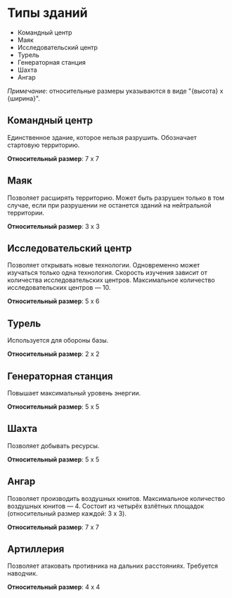 # Типы зданий

- Командный центр
- Маяк
- Исследовательский центр
- Турель
- Генераторная станция
- Шахта
- Ангар

*Примечание*: относительные размеры указываются в виде "{высота} x {ширина}".

## Командный центр

Единственное здание, которое нельзя разрушить. Обозначает стартовую территорию.

**Относительный размер**: 7 x 7

## Маяк

Позволяет расширять территорию.
Может быть разрушен только в том случае, если при разрушении не останется
зданий на нейтральной территории.

**Относительный размер**: 3 x 3

## Исследовательский центр

Позволяет открывать новые технологии.
Одновременно может изучаться только одна технология.
Скорость изучения зависит от количества исследовательских центров.
Максимальное количество исследовательских центров &mdash; 10.

**Относительный размер**: 5 x 6

## Турель

Используется для обороны базы.

**Относительный размер**: 2 x 2

## Генераторная станция

Повышает максимальный уровень энергии.

**Относительный размер**: 5 x 5

## Шахта

Позволяет добывать ресурсы.

**Относительный размер**: 5 x 5

## Ангар

Позволяет производить воздушных юнитов.
Максимальное количество воздушных юнитов &mdash; 4.
Состоит из четырёх взлётных площадок (относительный размер каждой: 3 x 3).

**Относительный размер**: 7 x 7

## Артиллерия

Позволяет атаковать противника на дальних расстояниях. Требуется наводчик.

**Относительный размер**: 4 x 4